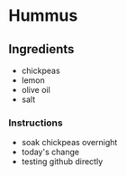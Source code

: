 # Hummus
## Ingredients
* chickpeas
* lemon
* olive oil
* salt
### Instructions
* soak chickpeas overnight
* today's change
* testing github directly
